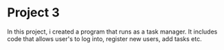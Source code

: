# Project 3
In this project, i created a program that runs as a task manager. It includes code that allows user's to log into, register new users, add tasks etc.

